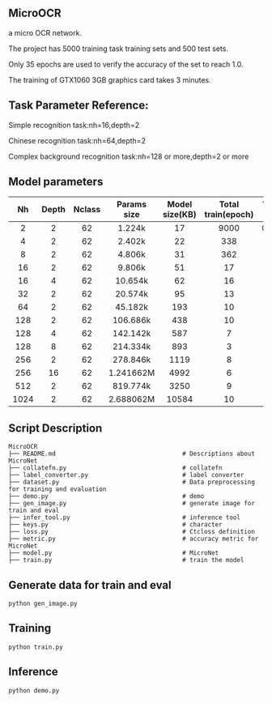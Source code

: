 ## MicroOCR
a micro OCR network.

The project has 5000 training task training sets and 500 test sets. 

Only 35 epochs are used to verify the accuracy of the set to reach 1.0. 

The training of GTX1060 3GB graphics card takes 3 minutes.

## Task Parameter Reference:
Simple recognition task:nh=16,depth=2

Chinese recognition task:nh=64,depth=2

Complex background recognition task:nh=128 or more,depth=2 or more

## Model parameters
Nh    | Depth | Nclass  |    Params size  |Model size(KB)| Total train(epoch) | Word acc
:----:|:-----:|:-------:|:---------------:|:------------:|:------------------:|:--------:
2     |  2    |    62   |      1.224k     |      17      |        9000        |    0.996
4     |  2    |    62   |      2.402k     |      22      |        338         |    1.0
8     |  2    |    62   |      4.806k     |      31      |        362         |    1.0
16    |  2    |    62   |      9.806k     |      51      |        17          |    1.0
16    |  4    |    62   |      10.654k    |      62      |        16          |    1.0
32    |  2    |    62   |      20.574k    |      95      |        13          |    1.0
64    |  2    |    62   |      45.182k    |      193     |        10          |    1.0
128   |  2    |    62   |      106.686k   |      438     |        10          |    1.0
128   |  4    |    62   |      142.142k   |      587     |        7           |    1.0
128   |  8    |    62   |      214.334k   |      893     |        3           |    1.0
256   |  2    |    62   |      278.846k   |      1119    |        8           |    1.0
256   |  16   |    62   |      1.241662M  |      4992    |        6           |    1.0
512   |  2    |    62   |      819.774k   |      3250    |        9           |    1.0
1024  |  2    |    62   |      2.688062M  |      10584   |        10          |    1.0


## Script Description

```shell
MicroOCR
├── README.md                                   # Descriptions about MicroNet
├── collatefn.py                                # collatefn
├── label_converter.py                          # label converter
├── dataset.py                                  # Data preprocessing for training and evaluation
├── demo.py                                     # demo
├── gen_image.py                                # generate image for train and eval
├── infer_tool.py                               # inference tool
├── keys.py                                     # character
├── loss.py                                     # Ctcloss definition
├── metric.py                                   # accuracy metric for MicroNet
├── model.py                                    # MicroNet
├── train.py                                    # train the model
```

## Generate data for train and eval
```shell
python gen_image.py
```

## Training
```shell
python train.py
```

## Inference
```shell
python demo.py
```